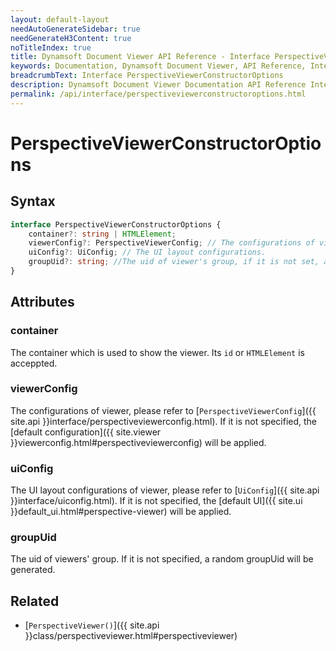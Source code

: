 ```yaml
---
layout: default-layout
needAutoGenerateSidebar: true
needGenerateH3Content: true
noTitleIndex: true
title: Dynamsoft Document Viewer API Reference - Interface PerspectiveViewerConstructorOptions
keywords: Documentation, Dynamsoft Document Viewer, API Reference, Interface PerspectiveViewerConstructorOptions
breadcrumbText: Interface PerspectiveViewerConstructorOptions
description: Dynamsoft Document Viewer Documentation API Reference Interface PerspectiveViewerConstructorOptions Page
permalink: /api/interface/perspectiveviewerconstructoroptions.html
---
```


# PerspectiveViewerConstructorOptions

## Syntax

```typescript
interface PerspectiveViewerConstructorOptions {
	container?: string | HTMLElement;
	viewerConfig?: PerspectiveViewerConfig; // The configurations of viewer, such as page style, minZoom, maxZoom and so on.
	uiConfig?: UiConfig; // The UI layout configurations.
	groupUid?: string; //The uid of viewer's group, if it is not set, a random groupUid will generate.
}
```

## Attributes

### container

The container which is used to show the viewer. Its `id` or `HTMLElement` is acceppted.

### viewerConfig

The configurations of viewer, please refer to [`PerspectiveViewerConfig`]({{ site.api }}interface/perspectiveviewerconfig.html). If it is not specified, the [default configuration]({{ site.viewer }}viewerconfig.html#perspectiveviewerconfig) will be applied.

### uiConfig

The UI layout configurations of viewer, please refer to [`UiConfig`]({{ site.api }}interface/uiconfig.html). If it is not specified, the [default UI]({{ site.ui }}default_ui.html#perspective-viewer) will be applied.

### groupUid

The uid of viewers' group. If it is not specified, a random groupUid will be generated.

<!-- Please refer to [Data synchronisation between viewers]({{ site.features }}viewers/datasync.html). -->

## Related

- [`PerspectiveViewer()`]({{ site.api }}class/perspectiveviewer.html#perspectiveviewer)
